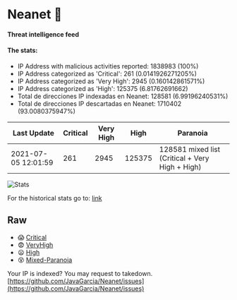 # Neanet :hocho:
#### Threat intelligence feed
#### The stats:

- IP Address with malicious activities reported: 1838983 (100%)
- IP Address categorized as 'Critical':  261 (0.0141926271205%)
- IP Address categorized as 'Very High':  2945 (0.160142861571%)
- IP Address categorized as 'High':  125375 (6.81762691662)
- Total de direcciones IP indexadas en Neanet:  128581 (6.99196240531%)
- Total de direcciones IP descartadas en Neanet:  1710402 (93.0080375947%)

| Last Update | Critical | Very High | High | Paranoia |
| --- | --- | --- | --- | --- |
| 2021-07-05 12:01:59 | 261 | 2945 | 125375 | 128581 mixed list (Critical + Very High + High)|

![Stats](https://docs.google.com/spreadsheets/d/e/2PACX-1vSnaNMIXVabIpDJjufMlzH7poXnshF3mgd8Is1g9ytUEzVsP5my4Trn8f-xkoLLQ38xpL3HtmUexLo6/pubchart?oid=501124687&format=image)

For the historical stats go to: [link](/stats.csv)
## Raw
- :scream: [Critical](https://raw.githubusercontent.com/JavaGarcia/Neanet/master/blacklists/neanet_critical.txt)
- :fearful: [VeryHigh](https://raw.githubusercontent.com/JavaGarcia/Neanet/master/blacklists/neanet_veryHigh.txtt)
- :frowning: [High](https://raw.githubusercontent.com/JavaGarcia/Neanet/master/blacklists/neanet_high.txt)
- :dizzy_face: [Mixed-Paranoia](https://raw.githubusercontent.com/JavaGarcia/Neanet/master/blacklists/neanet_all.txt)


Your IP is indexed? You may request to takedown. [https://github.com/JavaGarcia/Neanet/issues](https://github.com/JavaGarcia/Neanet/issues)









































































































































































































































































































































































































































































































































































































































































































































































































































































































































































































































































































































































































































































































































































































































































































































































































































































































































































































































































































































































































































































































































































































































































































































































































































































































































































































































































































































































































































































































































































































































































































































































































































































































































































































































































































































































































































































































































































































































































































































































































































































































































































































































































































































































































































































































































































































































































































































































































































































































































































































































































































































































































































































































































































































































































































































































































































































































































































































































































































































































































































































































































































































































































































































































































































































































































































































































































































































































































































































































































































































































































































































































































































































































































































































































































































































































































